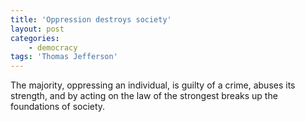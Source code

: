 ```yaml
---
title: 'Oppression destroys society'
layout: post
categories:
    - democracy
tags: 'Thomas Jefferson'
---
```


The majority, oppressing an individual, is guilty of a crime, abuses its strength, and by acting on the law of the strongest breaks up the foundations of society.